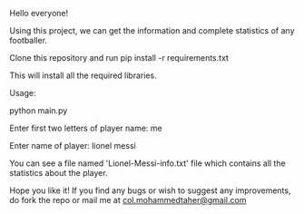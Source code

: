 Hello everyone!

Using this project, we can get the information and complete statistics of any footballer.

Clone this repository and run 
pip install -r requirements.txt

This will install all the required libraries.

Usage:

python main.py

Enter first two letters of player name: me

Enter name of player: lionel messi


You can see a file named 'Lionel-Messi-info.txt' file which contains all the statistics about the player.

Hope you like it!
If you find any bugs or wish to suggest any improvements, do fork the repo or mail me at col.mohammedtaher@gmail.com